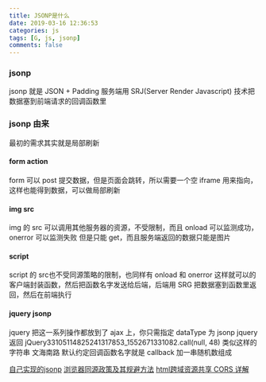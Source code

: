 ```yaml
---
title: JSONP是什么
date: 2019-03-16 12:36:53
categories: js
tags: [G, js, jsonp]
comments: false
---
```


### jsonp
jsonp 就是 JSON + Padding
服务端用 SRJ(Server Render Javascript) 技术把数据塞到前端请求的回调函数里

### jsonp 由来
最初的需求其实就是局部刷新

#### form action 
form 可以 post 提交数据，但是页面会跳转，所以需要一个空 iframe 用来指向，这样也能得到数据，可以做局部刷新

#### img src 
img 的 src 可以调用其他服务器的资源，不受限制，而且 onload 可以监测成功，onerror 可以监测失败
但是只能 get，而且服务端返回的数据只能是图片

#### script
script 的 src也不受同源策略的限制，也同样有 onload 和 onerror
这样就可以的客户端封装函数，然后把函数名字发送给后端，后端用 SRG 把数据塞到函数里返回，然后在前端执行

#### jquery jsonp
jquery 把这一系列操作都放到了 ajax 上，你只需指定 dataType 为 jsonp
jquery 返回 jQuery33105114825241317853_1552671331082.call(null, 48) 类似这样的字符串
文海南路
默认约定回调函数名字就是 callback 加一串随机数组成

[自己实现的jsonp](https://github.com/iiicon/node-server-demo2/commits/master)
[浏览器同源政策及其规避方法](http://www.ruanyifeng.com/blog/2016/04/same-origin-policy.html)
[html跨域资源共享 CORS 详解](http://www.ruanyifeng.com/blog/2016/04/cors)